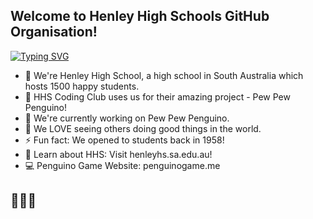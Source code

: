 ## Welcome to Henley High Schools GitHub Organisation!
[![Typing SVG](https://readme-typing-svg.demolab.com?font=Fira+Code&duration=2500&pause=1000&color=22C8F7&center=true&vCenter=true&multiline=true&width=435&height=100&lines=Henley+High+School+on+GitHub!;Have+a+look+around+what+we've+made!;We're+working+on+a+massive+game)](https://git.io/typing-svg)

- 👋 We're Henley High School, a high school in South Australia which hosts 1500 happy students.
- 👀 HHS Coding Club uses us for their amazing project - Pew Pew Penguino!
- 🌱 We're currently working on Pew Pew Penguino.
- 💞️ We LOVE seeing others doing good things in the world.
- ⚡ Fun fact: We opened to students back in 1958!
- 🛜 Learn about HHS: Visit henleyhs.sa.edu.au!
- 💻 Penguino Game Website: penguinogame.me

## 🐧🐧🐧
